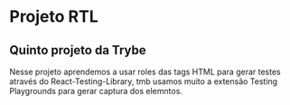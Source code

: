 # Projeto RTL
## Quinto projeto da Trybe

Nesse projeto aprendemos a usar roles das tags HTML para gerar testes através do React-Testing-Library, tmb usamos muito a extensão Testing Playgrounds para gerar captura dos elemntos.
